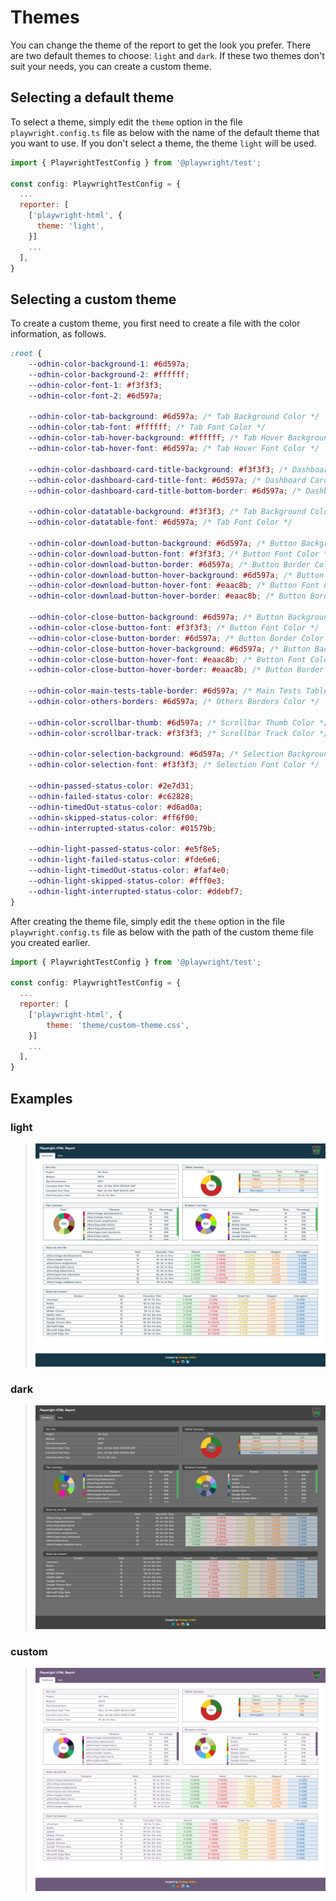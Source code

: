 # Themes

You can change the theme of the report to get the look you prefer.
There are two default themes to choose: ```light``` and ```dark```.
If these two themes don't suit your needs, you can create a custom theme.


## Selecting a default theme

To select a theme, simply edit the ``theme`` option in the file ```playwright.config.ts``` file as below with the name of the default theme that you want to use.
If you don't select a theme, the theme ```light``` will be used.

```javascript
import { PlaywrightTestConfig } from '@playwright/test';

const config: PlaywrightTestConfig = {
  ...
  reporter: [
    ['playwright-html', { 
      theme: 'light',
    }]
    ...
  ],
}
``` 

## Selecting a custom theme

To create a custom theme, you first need to create a file with the color information, as follows.
```css
:root {
	--odhin-color-background-1: #6d597a;
	--odhin-color-background-2: #ffffff;
	--odhin-color-font-1: #f3f3f3;
	--odhin-color-font-2: #6d597a;

	--odhin-color-tab-background: #6d597a; /* Tab Background Color */
	--odhin-color-tab-font: #ffffff; /* Tab Font Color */
	--odhin-color-tab-hover-background: #ffffff; /* Tab Hover Background Color */
	--odhin-color-tab-hover-font: #6d597a; /* Tab Hover Font Color */

	--odhin-color-dashboard-card-title-background: #f3f3f3; /* Dashboard Card Title Background Color */
	--odhin-color-dashboard-card-title-font: #6d597a; /* Dashboard Card Title Font Color */
	--odhin-color-dashboard-card-title-bottom-border: #6d597a; /* Dashboard Card Title Bottom Border Color */

	--odhin-color-datatable-background: #f3f3f3; /* Tab Background Color */
	--odhin-color-datatable-font: #6d597a; /* Tab Font Color */

	--odhin-color-download-button-background: #6d597a; /* Button Background Color */
	--odhin-color-download-button-font: #f3f3f3; /* Button Font Color */
	--odhin-color-download-button-border: #6d597a; /* Button Border Color */
	--odhin-color-download-button-hover-background: #6d597a; /* Button Background Color */
	--odhin-color-download-button-hover-font: #eaac8b; /* Button Font Color */
	--odhin-color-download-button-hover-border: #eaac8b; /* Button Border Color */

	--odhin-color-close-button-background: #6d597a; /* Button Background Color */
	--odhin-color-close-button-font: #f3f3f3; /* Button Font Color */
	--odhin-color-close-button-border: #6d597a; /* Button Border Color */
	--odhin-color-close-button-hover-background: #6d597a; /* Button Background Color */
	--odhin-color-close-button-hover-font: #eaac8b; /* Button Font Color */
	--odhin-color-close-button-hover-border: #eaac8b; /* Button Border Color */

	--odhin-color-main-tests-table-border: #6d597a; /* Main Tests Table Border Color */
	--odhin-color-others-borders: #6d597a; /* Others Borders Color */

	--odhin-color-scrollbar-thumb: #6d597a; /* Scrollbar Thumb Color */
	--odhin-color-scrollbar-track: #f3f3f3; /* Scrollbar Track Color */
	
	--odhin-color-selection-background: #6d597a; /* Selection Background Color */
	--odhin-color-selection-font: #f3f3f3; /* Selection Font Color */

	--odhin-passed-status-color: #2e7d31;
	--odhin-failed-status-color: #c62828;
	--odhin-timedOut-status-color: #d6ad0a;
	--odhin-skipped-status-color: #ff6f00;
	--odhin-interrupted-status-color: #01579b;

	--odhin-light-passed-status-color: #e5f8e5;
	--odhin-light-failed-status-color: #fde6e6;
	--odhin-light-timedOut-status-color: #faf4e0;
	--odhin-light-skipped-status-color: #fff0e3;
	--odhin-light-interrupted-status-color: #ddebf7;
}
```

After creating the theme file, simply edit the ``theme`` option in the file ```playwright.config.ts``` file as below with the path of the custom theme file you created earlier.

```javascript
import { PlaywrightTestConfig } from '@playwright/test';

const config: PlaywrightTestConfig = {
  ...
  reporter: [
    ['playwright-html', { 
        theme: 'theme/custom-theme.css',
    }]
    ...
  ],
}
```

## Examples
### light
> ![alt text](_media/dashboard.png "Dashboard")

### dark
> ![alt text](_media/dashboard_dark.png "Dashboard")

### custom
> ![alt text](_media/dashboard_custom.png "Dashboard")